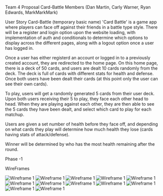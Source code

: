 Team 4 Proposal Card-Battle Members (Dan Martin, Carly Warner, Ryan Edwards, MarkMarkMark)

User Story Card-Battle (temporary basic name) 'Card Battle' is a game app where players can face off against their friends in a battle type style. There will be a register and login option upon the website loading, with implementation of auth and conditionals to determine which options to display across the different pages, along with a logout option once a user has logged in.

Once a user has either registerd an account or logged in to a previously created account, they are redirected to the home page. On this home page, there is a deck of 50 cards, and users are dealt 10 cards randomly from the deck. The deck is full of cards with different stats for health and defense. Once both users have been dealt their cards (at this point only the user can see their own cards).

To play, users will get a randomly generated 5 cards from their user deck. Upon both users receiving their 5 to play, they face each other head to head. When they are playing against each other, they are then able to see the 5 cards they have been dealt, and select which card to play for each matchup.

Users are given a set number of health before they face off, and depending on what cards they play will determine how much health they lose (cards having stats of attack/defense).

Winner will be determined by who has the most health remaining after the round.

Phase -1

WireFrames

![Wireframe 1](/assets/1.jpg)
![Wireframe 1](/assets/2.jpg)
![Wireframe 1](/assets/3.jpg)
![Wireframe 1](/assets/4.jpg)
![Wireframe 1](/assets/5.jpg)
![Wireframe 1](/assets/6.jpg)
![Wireframe 1](/assets/7.jpg)
![Wireframe 1](/assets/8.jpg)
![Wireframe 1](/assets/9.jpg)
![Wireframe 1](/assets/10.jpg)
![Wireframe 1](/assets/11.jpg)
![Wireframe 1](/assets/12.jpg)
